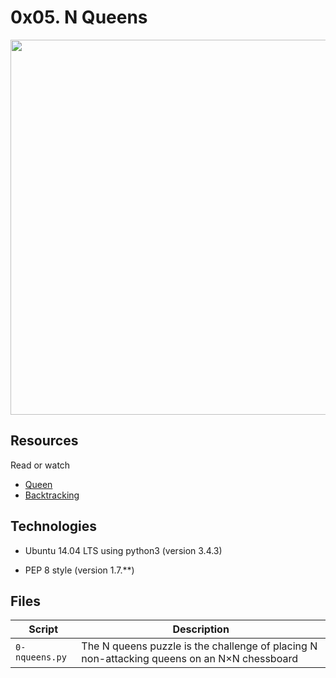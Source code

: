 # 0x05. N Queens
<img src="https://upload.wikimedia.org/wikipedia/commons/8/85/Judit_Polg%C3%A1r_2013.jpg" width="600px"/>

## Resources
Read or watch
* [Queen](https://en.m.wikipedia.org/wiki/Queen_(chess))
* [Backtracking](https://en.m.wikipedia.org/wiki/Backtracking)

## Technologies
* Ubuntu 14.04 LTS using python3 (version 3.4.3)

* PEP 8 style (version 1.7.**)

## Files
|Script|Description|
|-----|---------------|
|`0-nqueens.py`|The N queens puzzle is the challenge of placing N non-attacking queens on an N×N chessboard|
